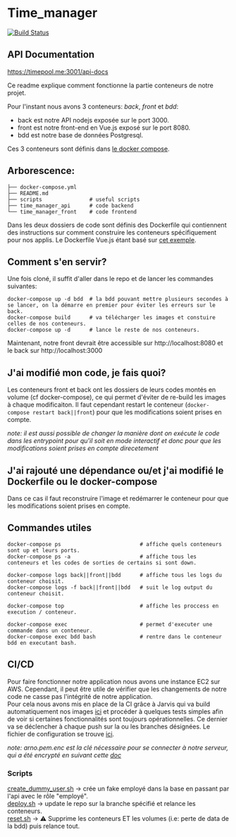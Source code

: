 # Time_manager
[![Build Status](https://travis-ci.org/Arnoways/Time_Manager.svg?branch=prod)](https://travis-ci.org/Arnoways/Time_Manager)

## API Documentation
https://timepool.me:3001/api-docs

Ce readme explique comment fonctionne la partie conteneurs de notre projet.

Pour l'instant nous avons 3 conteneurs: *back*, *front* et *bdd*:
  - back est notre API nodejs exposée sur le port 3000.
  - front est notre front-end en Vue.js exposé sur le port 8080.
  - bdd est notre base de données Postgresql.

Ces 3 conteneurs sont définis dans [le docker compose](./docker-compose.yml).

## Arborescence:

```
├── docker-compose.yml
├── README.md
├── scripts               # useful scripts 
├── time_manager_api      # code backend
└── time_manager_front    # code frontend
```

Dans les deux dossiers de code sont définis des Dockerfile qui contiennent des
instructions sur comment construire les conteneurs spécifiquement pour nos applis.
Le Dockerfile Vue.js étant basé sur [cet exemple](https://fr.vuejs.org/v2/cookbook/dockerize-vuejs-app.html).

## Comment s'en servir?

Une fois cloné, il suffit d'aller dans le repo et de lancer les commandes suivantes:
```
docker-compose up -d bdd  # la bdd pouvant mettre plusieurs secondes à se lancer, on la démarre en premier pour éviter les erreurs sur le back.
docker-compose build      # va télécharger les images et constuire celles de nos conteneurs.
docker-compose up -d      # lance le reste de nos conteneurs.
```
Maintenant, notre front devrait être accessible sur http://localhost:8080 et le back sur http://localhost:3000

## J'ai modifié mon code, je fais quoi?

Les conteneurs front et back ont les dossiers de leurs codes montés en volume (cf docker-compose),
ce qui permet d'éviter de re-build les images à chaque modificaiton. Il faut cependant restart le conteneur
(`docker-compose restart back||front`) pour que les modifications soient prises en compte.

*note: il est aussi possible de changer la manière dont on exécute le code dans
 les entrypoint pour qu'il soit en mode interactif et donc pour que 
 les modifications soient prises en compte direcetement*

## J'ai rajouté une dépendance ou/et j'ai modifié le Dockerfile ou le docker-compose

Dans ce cas il faut reconstruire l'image et redémarrer le conteneur pour que 
les modifications soient prises en compte.

## Commandes utiles

```
docker-compose ps                         # affiche quels conteneurs sont up et leurs ports.
docker-compose ps -a                      # affiche tous les conteneurs et les codes de sorties de certains si sont down.

docker-compose logs back||front||bdd      # affiche tous les logs du conteneur choisit.
docker-compose logs -f back||front||bdd   # suit le log output du conteneur choisit.

docker-compose top                        # affiche les proccess en execution / conteneur.

docker-compose exec                       # permet d'executer une commande dans un conteneur.
docker-compose exec bdd bash              # rentre dans le conteneur bdd en executant bash.
```

## CI/CD
Pour faire fonctionner notre application nous avons une instance EC2 sur AWS.
Cependant, il peut être utile de vérifier que les changements de notre code ne
casse pas l'intégrité de notre application.  
Pour cela nous avons mis en place de la CI grâce à Jarvis qui va build automatiquement
nos images [ici](https://travis-ci.org/Arnoways/Time_Manager) et procéder à quelques tests simples afin de voir si certaines fonctionnalités 
sont toujours opérationnelles. Ce dernier va se déclencher à chaque push sur la ou les branches désignées.
Le fichier de configuration se trouve [ici](.travis.yml).

*note: arno.pem.enc est la clé nécessaire pour se connecter à notre serveur,
 qui a été encrypté en suivant cette [doc](https://docs.travis-ci.com/user/encrypting-files/)*

### Scripts
[create_dummy_user.sh](./scripts/create_dummy_user.sh) -> crée un fake employé dans la base en passant par l'api avec le rôle "employé".  
[deploy.sh](./scripts/deploy.sh) -> update le repo sur la branche spécifié et relance les conteneurs.  
[reset.sh](./scripts/reset.sh) -> :warning: Supprime les conteneurs ET les volumes (i.e: perte de data de la bdd) puis relance tout.

